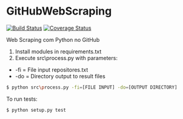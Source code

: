 # GitHubWebScraping 

[![Build Status](https://travis-ci.org/iran-gregorio/GitHubWebScraping.svg?branch=master)](https://travis-ci.org/iran-gregorio/GitHubWebScraping) [![Coverage Status](https://coveralls.io/repos/github/iran-gregorio/GitHubWebScraping/badge.svg?branch=master)](https://coveralls.io/github/iran-gregorio/GitHubWebScraping?branch=master)

Web Scraping com Python no GitHub

1. Install modules in requirements.txt
2. Execute src\process.py with parameters:
  - -fi = File input repositores.txt
  - -do = Directory output to result files
  
  ``` sh
  $ python src\process.py -fi=[FILE INPUT] -do=[OUTPUT DIRECTORY]
  ```
  
  To run tests:
  
  ```sh
  $ python setup.py test
  ```

